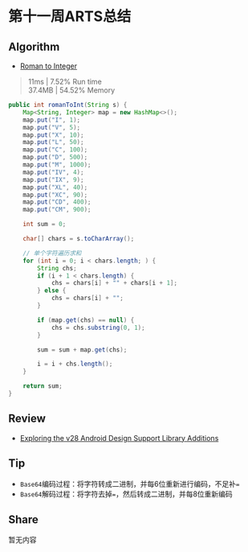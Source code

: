 # 第十一周ARTS总结
## Algorithm
- [Roman to Integer](https://leetcode.com/problems/roman-to-integer/)
> 11ms | 7.52% Run time  
> 37.4MB | 54.52% Memory
```java
public int romanToInt(String s) {
    Map<String, Integer> map = new HashMap<>();
    map.put("I", 1);
    map.put("V", 5);
    map.put("X", 10);
    map.put("L", 50);
    map.put("C", 100);
    map.put("D", 500);
    map.put("M", 1000);
    map.put("IV", 4);
    map.put("IX", 9);
    map.put("XL", 40);
    map.put("XC", 90);
    map.put("CD", 400);
    map.put("CM", 900);

    int sum = 0;

    char[] chars = s.toCharArray();

    // 单个字符遍历求和
    for (int i = 0; i < chars.length; ) {
        String chs;
        if (i + 1 < chars.length) {
            chs = chars[i] + "" + chars[i + 1];
        } else {
            chs = chars[i] + "";
        }

        if (map.get(chs) == null) {
            chs = chs.substring(0, 1);
        }

        sum = sum + map.get(chs);

        i = i + chs.length();
    }

    return sum;
}
```

## Review
- [Exploring the v28 Android Design Support Library Additions](https://medium.com/google-developer-experts/exploring-the-v28-android-design-support-library-2c96c6031ae8)  

## Tip
+ `Base64`编码过程：将字符转成二进制，并每6位重新进行编码，不足补`=`
+ `Base64`解码过程：将字符去掉`=`，然后转成二进制，并每8位重新编码

## Share
暂无内容